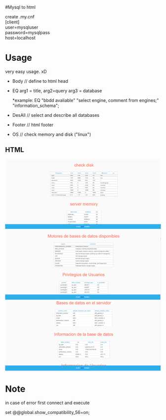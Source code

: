 #Mysql to html 

create .my.cnf<br/>
[client]<br/>
user=mysqluser<br/>
password=mysqlpass<br/>
host=localhost<br/>

Usage
=====
very easy usage. xD

  * Body // define to html head
  * EQ arg1 = title, arg2=query  arg3 = database
  
    *example: EQ "bbdd avaliable" "select engine, comment from engines;" "information_schema";
  * DesAll // select and describe all databases
  * Footer // html footer
  * OS // check memory and disk ("linux")

## HTML

<img src="https://github.com/bryr0/oracle/blob/master/Mysql/img/img1.PNG?raw=true">
<img src="https://github.com/bryr0/oracle/blob/master/Mysql/img/img2.PNG?raw=true">
<img src="https://github.com/bryr0/oracle/blob/master/Mysql/img/img3.PNG?raw=true">

Note
============
in case of error first connect and execute

set @@global.show_compatibility_56=on;
  

